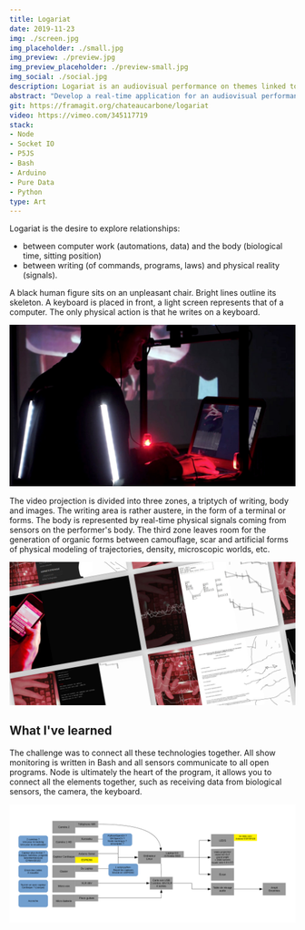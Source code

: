 ```yaml
---
title: Logariat
date: 2019-11-23
img: ./screen.jpg
img_placeholder: ./small.jpg
img_preview: ./preview.jpg
img_preview_placeholder: ./preview-small.jpg
img_social: ./social.jpg
description: Logariat is an audiovisual performance on themes linked to digital technology and the body
abstract: "Develop a real-time application for an audiovisual performance on themes linked to digital technology and the body."
git: https://framagit.org/chateaucarbone/logariat
video: https://vimeo.com/345117719
stack:
- Node
- Socket IO
- P5JS
- Bash
- Arduino
- Pure Data
- Python
type: Art
---
```


Logariat is the desire to explore relationships:
- between computer work (automations, data) and the body (biological time, sitting position)
- between writing (of commands, programs, laws) and physical reality (signals).

A black human figure sits on an unpleasant chair. Bright lines outline its skeleton. A keyboard is placed in front, a light screen represents that of a computer. The only physical action is that he writes on a keyboard.

![Logariat Close-Up](./logariat-01.jpg)

The video projection is divided into three zones, a triptych of writing, body and images. The writing area is rather austere, in the form of a terminal or forms. The body is represented by real-time physical signals coming from sensors on the performer's body. The third zone leaves room for the generation of organic forms between camouflage, scar and artificial forms of physical modeling of trajectories, density, microscopic worlds, etc.

![Logariat storyboard](./screens.jpg)

## What I've learned

The challenge was to connect all these technologies together. All show monitoring is written in Bash and all sensors communicate to all open programs. Node is ultimately the heart of the program, it allows you to connect all the elements together, such as receiving data from biological sensors, the camera, the keyboard.

![Logariat storyboard](./tech.png)

